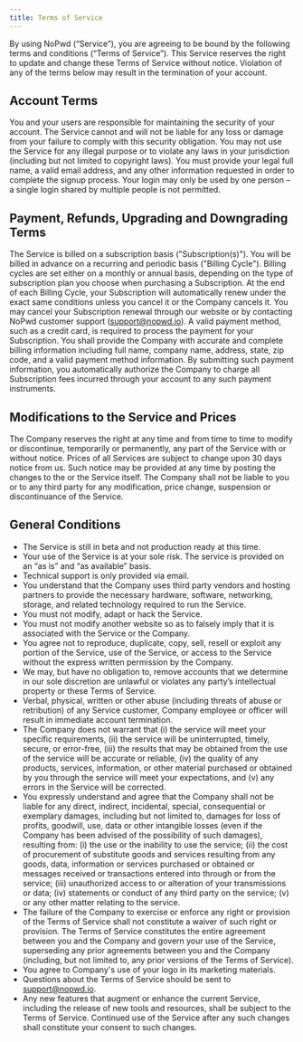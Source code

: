```yaml
---
title: Terms of Service
---
```


By using NoPwd (“Service”), you are agreeing to be bound by the following terms and conditions (“Terms of Service”).
This Service reserves the right to update and change these Terms of Service without notice.
Violation of any of the terms below may result in the termination of your account.

## Account Terms

You and your users are responsible for maintaining the security of your account. The Service cannot and will not be liable for any loss or damage from your failure to comply with this security obligation.
You may not use the Service for any illegal purpose or to violate any laws in your jurisdiction (including but not limited to copyright laws).
You must provide your legal full name, a valid email address, and any other information requested in order to complete the signup process.
Your login may only be used by one person – a single login shared by multiple people is not permitted.

## Payment, Refunds, Upgrading and Downgrading Terms

The Service is billed on a subscription basis ("Subscription(s)"). You will be billed in advance on a recurring and periodic basis ("Billing Cycle"). Billing cycles are set either on a monthly or annual basis, depending on the type of subscription plan you choose when purchasing a Subscription.
At the end of each Billing Cycle, your Subscription will automatically renew under the exact same conditions unless you cancel it or the Company cancels it. You may cancel your Subscription renewal through our website or by contacting NoPwd customer support (support@nopwd.io).
A valid payment method, such as a credit card, is required to process the payment for your Subscription. You shall provide the Company with accurate and complete billing information including full name, company name, address, state, zip code, and a valid payment method information. By submitting such payment information, you automatically authorize the Company to charge all Subscription fees incurred through your account to any such payment instruments.

## Modifications to the Service and Prices

The Company reserves the right at any time and from time to time to modify or discontinue, temporarily or permanently, any part of the Service with or without notice.
Prices of all Services are subject to change upon 30 days notice from us. Such notice may be provided at any time by posting the changes to the or the Service itself. The Company shall not be liable to you or to any third party for any modification, price change, suspension or discontinuance of the Service.

## General Conditions

- The Service is still in beta and not production ready at this time.
- Your use of the Service is at your sole risk. The service is provided on an “as is” and “as available” basis.
- Technical support is only provided via email.
- You understand that the Company uses third party vendors and hosting partners to provide the necessary hardware, software, networking, storage, and related technology required to run the Service.
- You must not modify, adapt or hack the Service.
- You must not modify another website so as to falsely imply that it is associated with the Service or the Company.
- You agree not to reproduce, duplicate, copy, sell, resell or exploit any portion of the Service, use of the Service, or access to the Service without the express written permission by the Company.
- We may, but have no obligation to, remove accounts that we determine in our sole discretion are unlawful or violates any party’s intellectual property or these Terms of Service.
- Verbal, physical, written or other abuse (including threats of abuse or retribution) of any Service customer, Company employee or officer will result in immediate account termination.
- The Company does not warrant that (i) the service will meet your specific requirements, (ii) the service will be uninterrupted, timely, secure, or error-free, (iii) the results that may be obtained from the use of the service will be accurate or reliable, (iv) the quality of any products, services, information, or other material purchased or obtained by you through the service will meet your expectations, and (v) any errors in the Service will be corrected.
- You expressly understand and agree that the Company shall not be liable for any direct, indirect, incidental, special, consequential or exemplary damages, including but not limited to, damages for loss of profits, goodwill, use, data or other intangible losses (even if the Company has been advised of the possibility of such damages), resulting from: (i) the use or the inability to use the service; (ii) the cost of procurement of substitute goods and services resulting from any goods, data, information or services purchased or obtained or messages received or transactions entered into through or from the service; (iii) unauthorized access to or alteration of your transmissions or data; (iv) statements or conduct of any third party on the service; (v) or any other matter relating to the service.
- The failure of the Company to exercise or enforce any right or provision of the Terms of Service shall not constitute a waiver of such right or provision. The Terms of Service constitutes the entire agreement between you and the Company and govern your use of the Service, superseding any prior agreements between you and the Company (including, but not limited to, any prior versions of the Terms of Service).
- You agree to Company's use of your logo in its marketing materials.
- Questions about the Terms of Service should be sent to support@nopwd.io.
- Any new features that augment or enhance the current Service, including the release of new tools and resources, shall be subject to the Terms of Service. Continued use of the Service after any such changes shall constitute your consent to such changes.
